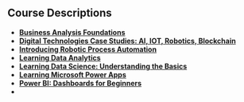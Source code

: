 ## Course Descriptions

 - **[Business Analysis Foundations](https://www.linkedin.com/learning/business-analysis-foundations-4 "Course Description")** 
 - **[Digital Technologies Case Studies: AI, IOT, Robotics, Blockchain](https://www.linkedin.com/learning/digital-technologies-case-studies-ai-iot-robotics-blockchain "Course Description")**
  - **[Introducing Robotic Process Automation](https://www.linkedin.com/learning/introducing-robotic-process-automation "Course Description")**
  - **[Learning Data Analytics](https://www.linkedin.com/learning/learning-data-analytics-1-foundations "Course Description")**
  - **[Learning Data Science: Understanding the Basics](https://www.linkedin.com/learning/learning-data-science-understanding-the-basics "Course Description")**
  - **[Learning Microsoft Power Apps](https://www.linkedin.com/learning/learning-microsoft-power-apps "Course Description")**
  - **[Power BI: Dashboards for Beginners](https://www.linkedin.com/learning/power-bi-dashboards-for-beginners "Course Description")**
  - 
